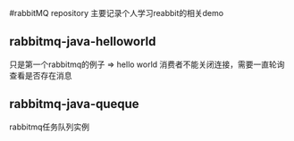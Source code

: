 #rabbitMQ repository
主要记录个人学习reabbit的相关demo

## rabbitmq-java-helloworld
只是第一个rabbitmq的例子 => hello world
消费者不能关闭连接，需要一直轮询查看是否存在消息

## rabbitmq-java-queque
rabbitmq任务队列实例